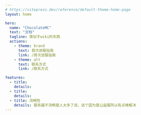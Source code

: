 ```yaml
---
# https://vitepress.dev/reference/default-theme-home-page
layout: home

hero:
  name: "ChocolateMC"
  text: "文档"
  tagline: 类似于wiki的东西
  actions:
    - theme: brand
      text: 首次进服指南
      link: /首次进服指南
    - theme: alt
      text: 联系方式
      link: /联系方式

features:
  - title: 
    details: 
  - title: 
    details:
  - title: 流畅性
    details: 服务器不流畅是人太多了说，这个因为是公益服所以有点难解决
---
```


